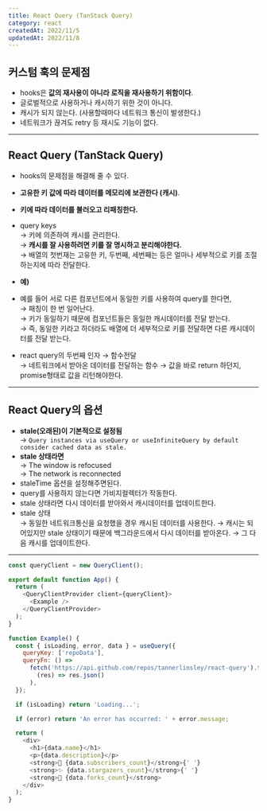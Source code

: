 ```yaml
---
title: React Query (TanStack Query)
category: react
createdAt: 2022/11/5
updatedAt: 2022/11/8
---
```


## 커스텀 훅의 문제점

- hooks은 **값의 재사용이 아니라 로직을 재사용하기 위함이다**.
- 글로벌적으로 사용하거나 캐시하기 위한 것이 아니다.
- 캐시가 되지 않는다. (사용할때마다 네트워크 통신이 발생한다.)
- 네트워크가 끊겨도 retry 등 재시도 기능이 없다.

---

## React Query (TanStack Query)

- hooks의 문제점을 해결해 줄 수 있다.
- **고유한 키 값에 따라 데이터를 메모리에 보관한다 (캐시)**.
- **키에 따라 데이터를 불러오고 리패칭한다.**
- query keys  
  → 키에 의존하여 캐시를 관리한다.  
  → **캐시를 잘 사용하려면 키를 잘 명시하고 분리해야한다.**  
  → 배열의 첫번재는 고유한 키, 두번째, 세번째는 등은 얼마나 세부적으로 키를 조절하는지에 따라 전달한다.
- **예)**
- 예를 들어 서로 다른 컴포넌트에서 동일한 키를 사용하여 query를 한다면,  
  → 패칭이 한 번 일어난다.  
  → 키가 동일하기 때문에 컴포넌트들은 동일한 캐시데이터를 전달 받는다.  
  → 즉, 동일한 키라고 하더라도 배열에 더 세부적으로 키를 전달하면 다른 캐시데이터를 전달 받는다.

- react query의 두번째 인자 → 함수전달  
  → 네트워크에서 받아온 데이터를 전달하는 함수
  → 값을 바로 return 하던지, promise형태로 값을 리턴해야한다.

---

## React Query의 옵션

- **stale(오래된)이 기본적으로 설정됨**  
  → `Query instances via useQuery or useInfiniteQuery by default consider cached data as stale.`
- **stale 상태라면**  
   → The window is refocused  
   → The network is reconnected
- staleTime 옵션을 설정해주면된다.
- query를 사용하지 않는다면 가비지컬렉터가 작동한다.
- stale 상태라면 다시 데이터를 받아와서 캐시데이터를 업데이트한다.
- stale 상태  
  → 동일한 네트워크통신을 요청했을 경우 캐시된 데이터를 사용한다.
  → 캐시는 되어있지만 stale 상태이기 때문에 백그라운드에서 다시 데이터를 받아온다.
  → 그 다음 캐시를 업데이트한다.

---

```javascript
const queryClient = new QueryClient();

export default function App() {
  return (
    <QueryClientProvider client={queryClient}>
      <Example />
    </QueryClientProvider>
  );
}

function Example() {
  const { isLoading, error, data } = useQuery({
    queryKey: ['repoData'],
    queryFn: () =>
      fetch('https://api.github.com/repos/tannerlinsley/react-query').then(
        (res) => res.json()
      ),
  });

  if (isLoading) return 'Loading...';

  if (error) return 'An error has occurred: ' + error.message;

  return (
    <div>
      <h1>{data.name}</h1>
      <p>{data.description}</p>
      <strong>👀 {data.subscribers_count}</strong>{' '}
      <strong>✨ {data.stargazers_count}</strong>{' '}
      <strong>🍴 {data.forks_count}</strong>
    </div>
  );
}
```
